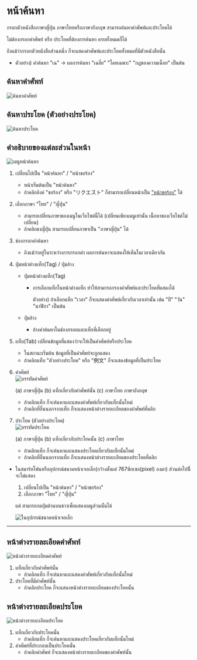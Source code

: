# หน้าค้นหา
กรอกตัวหนังสือภาษาญี่ปุ่น ภาษาไทยหรือภาษาอังกฤษ สามารถค้นหาคำศัพท์และประโยคได้

ไม่ต้องกรอกคำศัพท์ หรือ ประโยคที่ต้องการค้นหา ครบทั้งหมดก็ได้

ถึงแม้ว่ากรอกตัวหนังสือส่วนหนึ่ง ก็จะแสดงคำศัพท์และประโยคทั้งหมดที่มีตัวหนังสือนั้น

- ตัวอย่าง) คำค้นหา "เฉ" -> ผลการค้นหา "เฉลี่ย" "โดยเฉพาะ" "กฎของความเฉื่อย" เป็นต้น


## ค้นหาคำศัพท์
![ค้นหาคำศัพท์](https://docs.google.com/drawings/d/e/2PACX-1vQydF_MCgQ78htf5T37wAEiFy2SbCFMUPhOO8MVbGP6KT5wKIszzVkKa1ZHBmTs2BzQsQO2WrbxJBhw/pub?w=1554&h=566)


## ค้นหาประโยค (ตัวอย่างประโยค)
![ค้นหาประโยค](https://docs.google.com/drawings/d/e/2PACX-1vR_paPb-Jfkg1m_M30SjWZux42SsjwjzsjsdZW6oJJS67OR9n6ZFT8F3ERszE850Mlohusudw2XSrBr/pub?w=1554&h=566)


## คำอธิบายของแต่ละส่วนในหน้า
![เมนูหน้าค้นหา](https://docs.google.com/drawings/d/e/2PACX-1vRKGcdVrCcQVVgKELT-PAVUdEqA7ohW_AKK2I4aRQNqMCWLFxzy4la_88H8NQzOOIV2WOyfNnT-AS0W/pub?w=643&h=214)

1. เปลี่ยนไปเป็น "หน้าค้นหา" / "หน้าขอร้อง"
   - หน้าเริ่มต้นเป็น "หน้าค้นหา"
   - ถ้าคลิกลิงค์ "ขอร้อง" หรือ "リクエスト" ก็สามารถเปลี่ยนหน้าเป็น ["หน้าขอร้อง"](./howtouse_request.md) ได้

2. เลือกภาษา "ไทย" / "ญี่ปุ่น"
   - สามารถเปลี่ยนภาษาของเมนูในเว็บไซต์นี้ได้
     (เปลี่ยนเพียงเมนูเท่านั้น เนื้อหาของเว็บไซต์ไม่เปลี่ยน)
   - ถ้าคลิกธงญี่ปุ่น สามารถเปลี่ยนภาษาเป็น "ภาษาญี่ปุ่น" ได้
     
3. ช่องกรอกคำค้นหา
   - ถึงแม้ว่าอยู่ในระหว่างการกรอกคำ ผลการค้นหาจะแสดงให้เห็นในเวลาเดียวกัน

4. ปุ่มหน้าต่างแท็ก(Tag) / ปุ่มล้าง
   - ปุ่มหน้าต่างแท็ก(Tag)
     - การเลือกแท็กในหน้าต่างแท็ก ทำให้สามารถกรองคำศัพท์และประโยคที่แสดงได้
       
       ตัวอย่าง) ถ้าเลือกแท็ก "เวลา" ก็จะแสดงคำศัพท์เกี่ยวกับเวลาเท่านั้น เช่น "ปี" "วัน" "นาฬิกา" เป็นต้น

   - ปุ่มล้าง
     - ล้างคำค้นหาในช่องกรอกและแท็กที่เลือกอยู่

5. แท็บ(Tab) เปลี่ยนข้อมูลที่แสดงว่าจะให้เป็นคำศัพท์หรือประโยค
   - ในสถานะเริ่มต้น ข้อมูลที่เป็นคำศัพท์จะถูกแสดง
   - ถ้าคลิกแท็บ "ตัวอย่างประโยค" หรือ "例文" ก็จะแสดงข้อมูลที่เป็นประโยค

6. คำศัพท์  
   ![บรรทัดคำศัพท์](https://docs.google.com/drawings/d/e/2PACX-1vR7jqH6uKcd3PlpktkZCNvBFmPhV_MmMNv9LASSbSjuouY9LesDNEDpx1f6oCyh2jbI--aqcq2cnt6o/pub?w=475&h=167)

   (a) ภาษาญี่ปุ่น  (b) แท็กเกี่ยวกับคำศัพท์นั้น  (c) ภาษาไทย ภาษาอังกฤษ
   - ถ้าคลิกแท็ก ก็จะค้นหาและแสดงคำศัพท์เกี่ยวกับแท็กนั้นใหม่
   - ถ้าคลิกที่อื่นนอกจากแท็ก ก็จะแสดงหน้าต่างรายละเอียดของคำศัพท์ที่คลิก

7. ประโยค (ตัวอย่างประโยค)  
   ![บรรทัดประโยค](https://docs.google.com/drawings/d/e/2PACX-1vQUwD7VgMgkOvCwkPSKjQVN-38xdbEdmyxxfzC1CSV3qB3nNI0saXZTJOGg12qyDErJNJ6ju5NgbnW8/pub?w=472&h=121)

   (a) ภาษาญี่ปุ่น  (b) แท็กเกี่ยวกับประโยคนั้น  (c) ภาษาไทย
   - ถ้าคลิกแท็ก ก็จะค้นหาและแสดงประโยคเกี่ยวกับแท็กนั้นใหม่
   - ถ้าคลิกที่อื่นนอกจากแท็ก ก็จะแสดงหน้าต่างรายละเอียดของประโยคที่คลิก



* ในสมาร์ทโฟนหรืออุปกรณ์ขนาดหน้าเจอเล็ก(กว้างตั้งแต่ 767พิกเซล(pixel) ลงมา) ส่วนต่อไปนี่้จะไม่แสดง
   1. เปลี่ยนไปเป็น "หน้าค้นหา" / "หน้าขอร้อง"
   2. เลือกภาษา "ไทย" / "ญี่ปุ่น"

   แต่ สามารถกดปุ่มด้านบนขวาเพื่อแสดงเมนูส่วนนั้นได้

   ![ในอุปกรณ์ขนาดหน้าเจอเล็ก](https://docs.google.com/drawings/d/e/2PACX-1vQl5fiOJCyJSnNDYVkrf_gw-5B85A6acjjxHwMVULQ-uerp1bZoNeuL5cEZerNMAjkyRy30Hln49k7Y/pub?w=553&h=347)

---

## หน้าต่างรายละเอียดคำศัพท์
![หน้าต่างรายละเอียดคำศัพท์](https://docs.google.com/drawings/d/e/2PACX-1vQwPRKElK4X0Aql2PVZrrZAfZDhPYx9n3uCH8GYlDx39oW81pmvdTD3hwIXyEHYNmUvIf9R6YH08wLo/pub?w=779&h=568)

1. แท็กเกี่ยวกับคำศัพท์นั้น
   - ถ้าคลิกแท็ก ก็จะค้นหาและแสดงคำศัพท์เกี่ยวกับแท็กนั้นใหม่
2. ประโยคที่มีคำศัพท์นั้น
   - ถ้าคลิกประโยค ก็จะแสดงหน้าต่างรายละเอียดของประโยคนั้น


## หน้าต่างรายละเอียดประโยค
![หน้าต่างรายละเอียดประโยค](https://docs.google.com/drawings/d/e/2PACX-1vTKR0pHDTtyeJimO0njgit4y3Q_w7HASyEjZwab_H3XsUU10OZWjuuQI7nzueYiMq53318KiKUdG4XP/pub?w=779&h=568)

1. แท็กเกี่ยวกับประโยคนั้น
   - ถ้าคลิกแท็ก ก็จะค้นหาและแสดงประโยคเกี่ยวกับแท็กนั้นใหม่
2. คำศัพท์ที่ประกอบเป็นประโยคนั้น
   - ถ้าคลิกคำศัพท์ ก็จะแสดงหน้าต่างรายละเอียดของคำศัพท์นั้น

